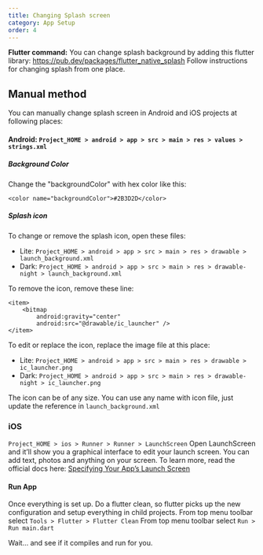 ```yaml
---
title: Changing Splash screen
category: App Setup
order: 4
---
```


**Flutter command:** You can change splash background by adding this flutter library: 
https://pub.dev/packages/flutter_native_splash
Follow instructions for changing splash from one place.

## Manual method
You can manually change splash screen in Android and iOS projects at following places:

#### Android: `Project_HOME > android > app > src > main > res > values > strings.xml`

##### Background Color
Change the "backgroundColor" with hex color like this:
```
<color name="backgroundColor">#2B3D2D</color>
```
##### Splash icon
To change or remove the splash icon, open these files:

- Lite: `Project_HOME > android > app > src > main > res > drawable > launch_background.xml`
- Dark: `Project_HOME > android > app > src > main > res > drawable-night > launch_background.xml`

To remove the icon, remove these line:
```
<item>
    <bitmap
        android:gravity="center"
        android:src="@drawable/ic_launcher" />
</item>
```
To edit or replace the icon, replace the image file at this place:

- Lite: `Project_HOME > android > app > src > main > res > drawable > ic_launcher.png`
- Dark: `Project_HOME > android > app > src > main > res > drawable-night > ic_launcher.png`

The icon can be of any size. You can use any name with icon file, just update the reference in `launch_background.xml`


### iOS
`Project_HOME > ios > Runner > Runner > LaunchScreen`
Open LaunchScreen and it’ll show you a graphical interface to edit your launch screen. You can add text, photos and anything on your screen. To learn more, read the official docs here: [Specifying Your App’s Launch Screen](https://developer.apple.com/documentation/xcode/specifying-your-apps-launch-screen/)

#### Run App
Once everything is set up. Do a flutter clean, so flutter picks up the new configuration and setup everything in child projects.
From top menu toolbar select `Tools > Flutter > Flutter Clean`
From top menu toolbar select `Run > Run main.dart`

Wait… and see if it compiles and run for you.
